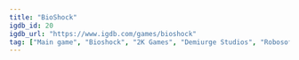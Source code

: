 ```yaml
---
title: "BioShock"
igdb_id: 20
igdb_url: "https://www.igdb.com/games/bioshock"
tag: ["Main game", "Bioshock", "2K Games", "Demiurge Studios", "Robosoft Technologies", "2K Boston", "2K Australia", "Shooter", "Puzzle", "Role-playing (RPG)", "Adventure", "Single player", "First person", "Action", "Science fiction", "Horror"]
---
```

